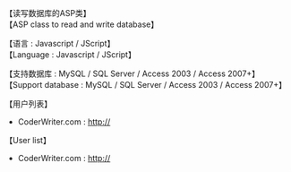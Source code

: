【读写数据库的ASP类】<br/>
【ASP class to read and write database】

【语言 : Javascript / JScript】<br/>
【Language : Javascript / JScript】

【支持数据库 : MySQL / SQL Server / Access 2003 / Access 2007+】<br/>
【Support database : MySQL / SQL Server / Access 2003 / Access 2007+】

【用户列表】
<ul>
<li>CoderWriter.com : <a href="http://" target="_blank">http://</a></li>
</ul>
【User list】
<ul>
<li>CoderWriter.com : <a href="http://" target="_blank">http://</a></li>
</ul>
